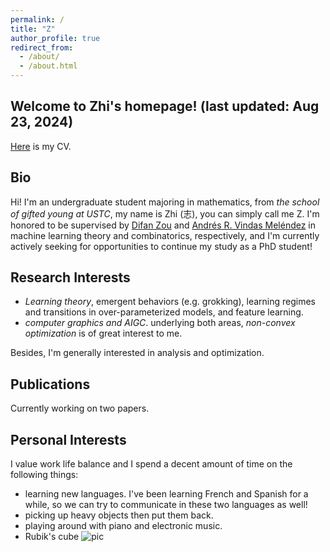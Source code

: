 ```yaml
---
permalink: /
title: "Z"
author_profile: true
redirect_from: 
  - /about/
  - /about.html
---
```

Welcome to Zhi's homepage! (last updated: Aug 23, 2024)
------
[Here](http://Zhi0467.github.io/files/CV.pdf) is my CV.

Bio
------
Hi! I'm an undergraduate student majoring in mathematics, from *the school of gifted young at USTC*, my name is Zhi (志), you can simply call me Z. I'm honored to be supervised by [Difan Zou](https://difanzou.github.io) and [Andrés R. Vindas Meléndez](https://math.hmc.edu/arvm/) in machine learning theory and combinatorics, respectively, and I'm currently actively seeking for opportunities to continue my study as a PhD student!

Research Interests
------
- *Learning theory*, emergent behaviors (e.g. grokking), learning regimes and transitions in over-parameterized models, and feature learning.
- *computer graphics and AIGC*.
underlying both areas, *non-convex optimization* is of great interest to me.

Besides, I'm generally interested in analysis and optimization.

Publications
------
Currently working on two papers.

Personal Interests
------
I value work life balance and I spend a decent amount of time on the following things:
- learning new languages. I've been learning French and Spanish for a while, so we can try to communicate in these two languages as well!
- picking up heavy objects then put them back.
- playing around with piano and electronic music.
- Rubik's cube
![pic](http://Zhi0467.github.io/files/cubing.jpg)

